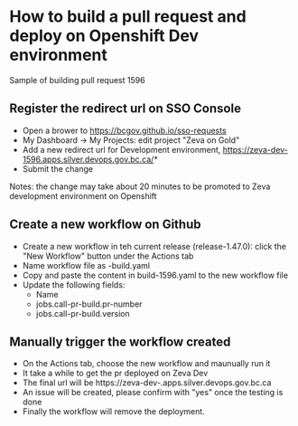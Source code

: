 # How to build a pull request and deploy on Openshift Dev environment

Sample of building pull request 1596

## Register the redirect url on SSO Console

* Open a brower to https://bcgov.github.io/sso-requests
* My Dashboard -> My Projects: edit project "Zeva on Gold"
* Add a new redirect url for Development environment, https://zeva-dev-1596.apps.silver.devops.gov.bc.ca/*
* Submit the change

Notes: the change may take about 20 minutes to be promoted to Zeva development environment on Openshift

## Create a new workflow on Github

* Create a new workflow in teh current release (release-1.47.0): click the "New Workflow" button under the Actions tab
* Name workflow file as <PR number>-build.yaml
* Copy and paste the content in build-1596.yaml to the new workflow file
* Update the following fields:
    * Name
    * jobs.call-pr-build.pr-number
    * jobs.call-pr-build.version

## Manually trigger the workflow created

* On the Actions tab, choose the new workflow and maunually run it
* It take a while to get the pr deployed on Zeva Dev
* The final url will be https://zeva-dev-<pr number>.apps.silver.devops.gov.bc.ca
* An issue will be created, please confirm with "yes" once the testing is done
* Finally the workflow will remove the deployment.